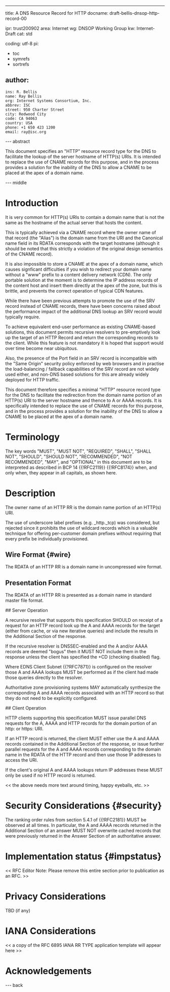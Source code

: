 ---
title: A DNS Resource Record for HTTP
docname: draft-bellis-dnsop-http-record-00

ipr: trust200902
area: Internet
wg: DNSOP Working Group
kw: Internet-Draft
cat: std

coding: utf-8
pi:
  - toc
  - symrefs
  - sortrefs

author:
  -
    ins: R. Bellis
    name: Ray Bellis
    org: Internet Systems Consortium, Inc.
    abbrev: ISC
    street: 950 Charter Street
    city: Redwood City
    code: CA 94063
    country: USA
    phone: +1 650 423 1200
    email: ray@isc.org

--- abstract

This document specifies an "HTTP" resource record type for the DNS to
facilitate the lookup of the server hostname of HTTP(s) URIs.  It is
intended to replace the use of CNAME records for this purpose, and in
the process provides a solution for the inability of the DNS to allow a
CNAME to be placed at the apex of a domain name.

--- middle

# Introduction

It is very common for HTTP(s) URIs to contain a domain name that is not
the same as the hostname of the actual server that hosts the content.

This is typically achieved via a CNAME record where the owner name of
that record (the "Alias") is the domain name from the URI and the
Canonical name field in its RDATA corresponds with the target hostname
(although it should be noted that this strictly a violation of the
original design semantics of the CNAME record).

It is also impossible to store a CNAME at the apex of a domain name,
which causes signficant difficulties if you wish to redirect your domain
name without a "www" prefix to a content delivery network (CDN).  The
only portable solution at the moment is to determine the IP address
records of the content host and insert them directly at the apex of the
zone, but this is brittle, and prevents the correct operation of typical
CDN features.

While there have been previous attempts to promote the use of the SRV
record instead of CNAME records, there have been concerns raised about
the performance impact of the additional DNS lookup an SRV record
would typically require.

To achieve equivalent end-user performance as existing CNAME-based
solutions, this document permits recursive resolvers to pre-emptively
look up the target of an HTTP Record and return the corresponding
records to the client.  While this feature is not mandatory it is hoped
that support would over time become near ubiquitous.

Also, the presence of the Port field in an SRV record is incompatible
with the "Same Origin" security policy enforced by web browsers and in
practise the load-balancing / fallback capabilities of the SRV record
are not widely used either, and non-DNS based solutions for this are
already widely deployed for HTTP traffic.

This document therefore specifies a minimal "HTTP" resource record type
for the DNS to facilitate the redirection from the domain name portion
of an HTTP(s) URI to the server hostname and thence to A or AAAA
records.  It is specifically intended to replace the use of CNAME
records for this purpose, and in the process provides a solution for the
inability of the DNS to allow a CNAME to be placed at the apex of a
domain name.

# Terminology

The key words "MUST", "MUST NOT", "REQUIRED", "SHALL", "SHALL NOT",
"SHOULD", "SHOULD NOT", "RECOMMENDED", "NOT RECOMMENDED", "MAY", and
"OPTIONAL" in this document are to be interpreted as described in BCP 14
{{!RFC2119}} {{!RFC8174}} when, and only when, they appear in all
capitals, as shown here.

# Description

The owner name of an HTTP RR is the domain name portion of an HTTP(s) URI.

The use of underscore label prefixes (e.g. _http._tcp) was considered,
but rejected since it prohibits the use of wildcard records which is a
valuable technique for offering per-customer domain prefixes without
requiring that every prefix be individually provisioned.

## Wire Format {#wire}

The RDATA of an HTTP RR is a domain name in uncompressed wire format.

## Presentation Format

The RDATA of an HTTP RR is presented as a domain name in standard
master file format.

## Server Operation

A recursive resolve that supports this specification SHOULD on receipt
of a request for an HTTP record look up the A and AAAA records for the
target (either from cache, or via new iterative queries) and include the
results in the Additional Section of the response.

If the recursive resolver is DNSSEC-enabled and the A and/or AAAA
records are deemed "bogus" then it MUST NOT include them in the response
unless the client has specified the +CD (checking disabled) flag.

Where EDNS Client Subnet {{?RFC7871}} is configured on the resolver those
A and AAAA lookups MUST be performed as if the client had made those
queries directly to the resolver.

Authoritative zone provisioning systems MAY automatically synthesize the
corresponding A and AAAA records associated with an HTTP record so that
they do not need to be explicitly configured.

## Client Operation

HTTP clients supporting this specification MUST issue parallel DNS
requests for the A, AAAA and HTTP records for the domain portion of an
http: or https: URI.

If an HTTP record is returned, the client MUST either use the A and AAAA
records contained in the Additional Section of the response, or issue
further parallel requests for the A and AAAA records corresponding to
the domain name in the RDATA of the HTTP record and then use those
IP addresses to access the URI.

If the client's original A and AAAA lookups return IP addresses these
MUST only be used if no HTTP record is returned.

<< the above needs more text around timing, happy eyeballs, etc. >>

# Security Considerations {#security}

The ranking order rules from section 5.4.1 of {{!RFC2181}} MUST be
observed at all times.  In particular, the A and AAAA records returned
in the Additional Section of an answer MUST NOT overwrite cached records
that were previously returned in the Answer Section of an authoritative
answer.

# Implementation status {#impstatus}

<< RFC Editor Note: Please remove this entire section prior to
publication as an RFC. >>

# Privacy Considerations

TBD (if any)

# IANA Considerations

<< a copy of the RFC 6895 IANA RR TYPE application template will appear
here >>

# Acknowledgements

--- back
